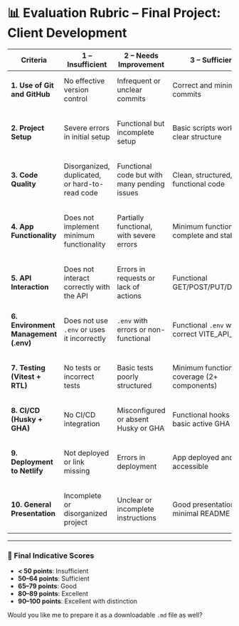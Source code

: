 # 📊 Evaluation Rubric – Final Project: Client Development

| **Criteria**                         | **1 – Insufficient**                           | **2 – Needs Improvement**                    | **3 – Sufficient**                          | **4 – Good**                                        | **5 – Excellent**                                                        |
| ------------------------------------ | ---------------------------------------------- | -------------------------------------------- | ------------------------------------------- | --------------------------------------------------- | ------------------------------------------------------------------------ |
| **1. Use of Git and GitHub**         | No effective version control                   | Infrequent or unclear commits                | Correct and minimal commits                 | Good use of branches and clear messages             | Rich, structured history with good Git practices                         |
| **2. Project Setup**                 | Severe errors in initial setup                 | Functional but incomplete setup              | Basic scripts work, clear structure         | Complete scripts, clear and organized structure     | Solid, optimized, and well-documented setup                              |
| **3. Code Quality**                  | Disorganized, duplicated, or hard-to-read code | Functional code but with many pending issues | Clean, structured, and functional code      | Good use of components, clear names, and reuse      | Clear, idiomatic, modular, and highly readable code                      |
| **4. App Functionality**             | Does not implement minimum functionality       | Partially functional, with severe errors     | Minimum functionality complete and stable   | Complete, smooth, and well-resolved functionality   | Complete functionality + additional improvements (validations, UX, etc.) |
| **5. API Interaction**               | Does not interact correctly with the API       | Errors in requests or lack of actions        | Functional GET/POST/PUT/DELETE              | Good practices in data access and handling          | Careful management of states, errors, and synchronization                |
| **6. Environment Management (.env)** | Does not use `.env` or uses it incorrectly     | `.env` with errors or non-functional         | Functional `.env` with correct VITE_API_URL | Good local/production management, clear variables   | Complete, secure, and well-documented implementation                     |
| **7. Testing (Vitest + RTL)**        | No tests or incorrect tests                    | Basic tests poorly structured                | Minimum functional coverage (2+ components) | Good interaction tests and coverage                 | Robust, readable, and complete tests with useful coverage                |
| **8. CI/CD (Husky + GHA)**           | No CI/CD integration                           | Misconfigured or absent Husky or GHA         | Functional hooks + basic active GHA         | Correct and useful validations on each push         | Smooth, efficient, and frictionless integration                          |
| **9. Deployment to Netlify**         | Not deployed or link missing                   | Errors in deployment                         | App deployed and accessible                 | Correctly deployed app + good README                | Complete, optimized, and well-documented deployment                      |
| **10. General Presentation**         | Incomplete or disorganized project             | Unclear or incomplete instructions           | Good presentation and minimal README        | Clear and structured README, well-presented project | Exemplary, clean, and easy-to-understand documentation                   |

---

### 🧮 Final Indicative Scores

- **< 50 points**: Insufficient
- **50–64 points**: Sufficient
- **65–79 points**: Good
- **80–89 points**: Excellent
- **90–100 points**: Excellent with distinction

Would you like me to prepare it as a downloadable `.md` file as well?
